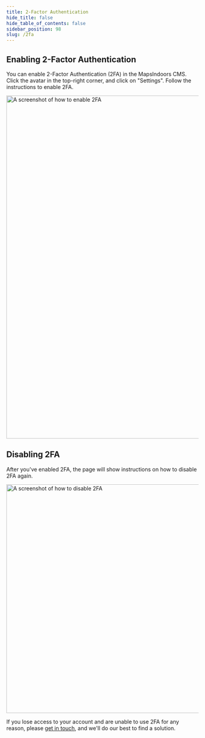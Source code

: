 ```yaml
---
title: 2-Factor Authentication
hide_title: false
hide_table_of_contents: false
sidebar_position: 98
slug: /2fa
---
```


## Enabling 2-Factor Authentication

You can enable 2-Factor Authentication (2FA) in the MapsIndoors CMS. Click the avatar in the top-right corner, and click on "Settings". Follow the instructions to enable 2FA.

<img src="/img/various/2fa.png" alt="A screenshot of how to enable 2FA" width="900"/>

## Disabling 2FA

After you've enabled 2FA, the page will show instructions on how to disable 2FA again.

<img src="/img/various/2fa-disable.png" alt="A screenshot of how to disable 2FA" width="600"/>

If you lose access to your account and are unable to use 2FA for any reason, please [get in touch](https://resources.mapspeople.com/contact-us), and we'll do our best to find a solution.
